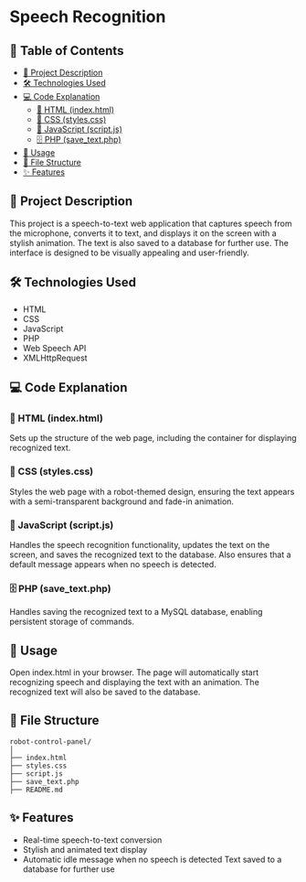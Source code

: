 # Speech Recognition

## 📑 Table of Contents
- [📃 Project Description](#-project-description)
- [🛠️ Technologies Used](#️-technologies-used)
- [💻 Code Explanation](#-code-explanation)
  - [📄 HTML (index.html)](#-html-indexhtml)
  - [🎨 CSS (styles.css)](#-css-stylescss)
  - [📝 JavaScript (script.js)](#-javascript-scriptjs)
  - [🗄️ PHP (save_text.php)]([#-php-save_textphp])
- [🚀 Usage](#-usage)
- [📁 File Structure](#-file-structure)
- [✨ Features](#-features)



## 📃 Project Description

This project is a speech-to-text web application that captures speech from the microphone, converts it to text, and displays it on the screen with a stylish animation. The text is also saved to a database for further use. The interface is designed to be visually appealing and user-friendly.

## 🛠️ Technologies Used
- HTML
- CSS
- JavaScript
- PHP
- Web Speech API
- XMLHttpRequest
  
## 💻 Code Explanation

### 📄 HTML (index.html)
Sets up the structure of the web page, including the container for displaying recognized text.

### 🎨 CSS (styles.css)
Styles the web page with a robot-themed design, ensuring the text appears with a semi-transparent background and fade-in animation.

### 📝 JavaScript (script.js)
Handles the speech recognition functionality, updates the text on the screen, and saves the recognized text to the database. Also ensures that a default message appears when no speech is detected.

### 🗄️ PHP (save_text.php)
Handles saving the recognized text to a MySQL database, enabling persistent storage of commands.

## 🚀 Usage

Open index.html in your browser.
The page will automatically start recognizing speech and displaying the text with an animation.
The recognized text will also be saved to the database.

## 📁 File Structure

```
robot-control-panel/
│
├── index.html
├── styles.css
├── script.js
├── save_text.php
├── README.md
```

## ✨ Features

- Real-time speech-to-text conversion
- Stylish and animated text display
- Automatic idle message when no speech is detected
Text saved to a database for further use
